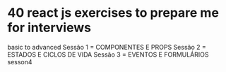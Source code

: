 # 40 react js exercises to prepare me for interviews

basic to advanced
Sessão 1 = COMPONENTES E PROPS
Sessão 2 = ESTADOS E CICLOS DE VIDA
Sessão 3 = EVENTOS E FORMULÁRIOS
sesson4

